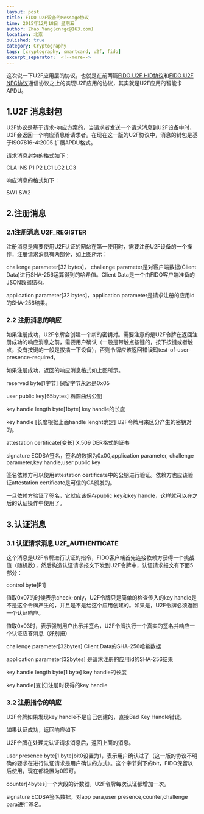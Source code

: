 ```yaml
---
layout: post
title: FIDO U2F设备的Message协议
time: 2015年12月18日 星期五
author: Zhao Yang(cnrgc@163.com)
location: 北京
pulished: true
category: Cryptography
tags: [cryptography, smartcard, u2f, fido]
excerpt_separator:  <!--more-->
---
```


这次说一下U2F应用层的协议，也就是在前两篇[FIDO U2F HID协议](https://youngbug.github.io/smartcard/2015/12/15/FIDO-U2F-HID-protocol.html)和[FIDO U2F NFC协议](https://youngbug.github.io/cryptography/2015/12/16/FIDO-U2F-NFC-protocol.html)通信协议之上的实现U2F应用的协议，其实就是U2F应用的智能卡APDU。

<!--more-->

## 1.U2F 消息封包

U2F协议是基于请求-响应方案的，当请求者发送一个请求消息到U2F设备中时，U2F会返回一个响应消息给请求者。在现在这一版的U2F协议中，消息的封包是基于ISO7816-4:2005 扩展APDU格式。

请求消息封包的格式如下：

CLA INS P1 P2 LC1 LC2 LC3 <request-data>

响应消息的格式如下：

<request-data> SW1 SW2

## 2.注册消息

### 2.1注册消息 U2F_REGISTER


注册消息是需要使用U2F认证的网站在第一使用时，需要注册U2F设备的一个操作，注册请求消息有两部分，如上图所示：

challenge parameter[32 bytes]， challenge parameter是对客户端数据(Client Data)进行SHA-256运算得到的哈希值。Client Data是一个由FIDO客户端准备的JSON数据结构。

application parameter[32 bytes]，application parameter是请求注册的应用id的SHA-256结果。


### 2.2 注册消息的响应

如果注册成功，U2F令牌会创建一个新的密钥对。需要注意的是U2F令牌在返回注册成功的响应消息之前，需要用户确认（一般是带触点按键的，按下按键或者触点，没有按键的一般是拔插一下设备），否则令牌应该返回错误码test-of-user-presence-required。


如果注册成功，返回的响应消息格式如上图所示。

reserved byte[1字节] 保留字节永远是0x05

user public key[65bytes] 椭圆曲线公钥

key handle length byte[1byte]  key handle的长度

key handle [长度根据上面handle lenght确定] U2F令牌用来区分产生的密钥对的。

attestation certificate[变长] X.509 DER格式的证书

signature ECDSA签名，签名的数据为0x00,application parameter, challenge parameter,key handle,user public key

签名依赖方可以使用attestation certificate中的公钥进行验证。依赖方也应该验证attestation certificate是可信的CA颁发的。

一旦依赖方验证了签名，它就应该保存public key和key handle，这样就可以在之后的认证操作中使用了。


## 3.认证消息

### 3.1 认证请求消息 U2F_AUTHENTICATE


这个消息是U2F令牌进行认证的指令，FIDO客户端首先连接依赖方获得一个挑战值（随机数），然后构造认证请求报文下发到U2F令牌中，认证请求报文有下面5部分：

control byte[P1] 

值取0x07的时候表示check-only，U2F令牌只是简单的检查传入的key handle是不是这个令牌产生的，并且是不是给这个应用创建的。如果是，U2F令牌必须返回一个认证响应。

值取0x03时，表示强制用户出示并签名，U2F令牌执行一个真实的签名并响应一个认证应答消息（好别扭）


challenge parameter[32bytes] Client Data的SHA-256哈希数据

application parameter[32bytes]  是请求注册的应用id的SHA-256结果

key handle length byte[1 byte] key handle的长度

key handle[变长]注册时获得的key handle

### 3.2 注册指令的响应

U2F令牌如果发现key handle不是自己创建的，直接Bad Key Handle错误。

如果认证成功，返回响应如下


U2F令牌在处理完认证请求消息后，返回上面的消息。

user presence byte[1 byte]bit0设置为1，表示用户确认过了（这一版的协议不明确的要求在进行认证请求是用户确认的方式）。这个字节剩下的bit，FIDO保留以后使用，现在都设置为0即可。

counter[4bytes]一个大段的计数器，U2F令牌每次认证都增加一次。

signature ECDSA签名数据，对app para,user presence,counter,challenge para进行签名。
